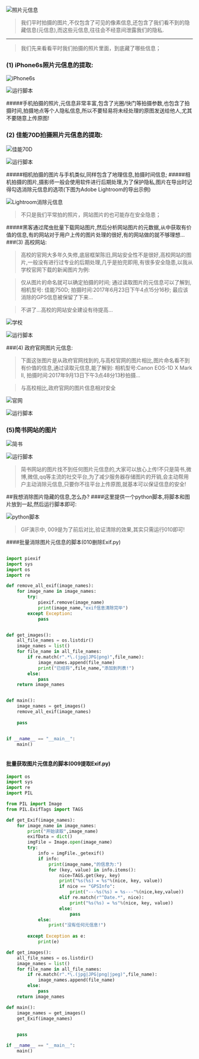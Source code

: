 ![照片元信息](http://upload-images.jianshu.io/upload_images/3203841-6a1d03b986e6cc6e.png?imageMogr2/auto-orient/strip%7CimageView2/2/w/1240)

>我们平时拍摄的图片,不仅包含了可见的像素信息,还包含了我们看不到的隐藏信息(元信息),而这些元信息,往往会不经意间泄露我们的隐私.
---

>我们先来看看平时我们拍摄的照片里面，到底藏了哪些信息；

### (1) iPhone6s照片元信息的提取:

![iPhone6s](http://upload-images.jianshu.io/upload_images/3203841-06e41f8acf09a681.jpg?imageMogr2/auto-orient/strip%7CimageView2/2/w/1240)

![运行脚本](http://upload-images.jianshu.io/upload_images/3203841-5472c61f64c4d579.gif?imageMogr2/auto-orient/strip)


#####手机拍摄的照片,元信息非常丰富,包含了光圈/快门等拍摄参数,也包含了拍摄时间,拍摄地点等个人隐私信息,所以不要轻易将未经处理的原图发送给他人,尤其不要随意上传原图!

### (2) 佳能70D拍摄照片元信息的提取:

![佳能70D](http://upload-images.jianshu.io/upload_images/3203841-f41c3bb44e8a1d67.jpg?imageMogr2/auto-orient/strip%7CimageView2/2/w/1240)

![运行脚本](http://upload-images.jianshu.io/upload_images/3203841-08d48eaded3ef981.gif?imageMogr2/auto-orient/strip)

#####相机拍摄的图片与手机类似,同样包含了地理信息,拍摄时间信息;
#####相机拍摄的图片,摄影师一般会使用软件进行后期处理,为了保护隐私,图片在导出时记得勾选消除元信息的选项(下图为Adobe Lightroom的导出示例)



![Lightroom消除元信息](http://upload-images.jianshu.io/upload_images/3203841-8d2101aba7830651.jpg?imageMogr2/auto-orient/strip%7CimageView2/2/w/1240)


>不只是我们平常拍的照片，网站图片的也可能存在安全隐患；

#####黑客通过爬虫批量下载网站图片,然后分析网站图片的元数据,从中获取有价值的信息,有的网站对于用户上传的图片处理的很好,有的网站做的就不够理想...
###(3) 高校网站:

>高校的官网大多年久失修,底层框架陈旧,网站安全性不是很好,高校网站的图片,一般没有进行过专业的后期处理,几乎是拍完即用,有很多安全隐患,以我从学校官网下载的新闻图片为例:

>仅从图片的命名就可以确定拍摄的时间;
>通过读取图片的元信息可以了解到,相机型号: 佳能750D;
>拍摄时间:2017年6月23日下午4点15分16秒;
>最应该消除的GPS信息被保留了下来...

>不讲了...高校的网站安全建设有待提高...



![学校](http://upload-images.jianshu.io/upload_images/3203841-981a0ea7c2e6c4af.jpg?imageMogr2/auto-orient/strip%7CimageView2/2/w/1240)






![运行脚本](http://upload-images.jianshu.io/upload_images/3203841-1db96ca5b6ad0232.gif?imageMogr2/auto-orient/strip)





###(4) 政府官网图片元信息:
>下面这张图片是从政府官网找到的,与高校官网的图片相比,图片命名看不到有价值的信息,通过读取元信息,能了解到:
>相机型号:Canon EOS-1D X Mark II,
>拍摄时间:2017年9月13日下午3点48分13秒拍摄...

>与高校相比,政府官网的图片信息相对安全

![官网](http://upload-images.jianshu.io/upload_images/3203841-7d3b6c45ece85b2d.jpg?imageMogr2/auto-orient/strip%7CimageView2/2/w/1240)




![运行脚本](http://upload-images.jianshu.io/upload_images/3203841-99bab5f9f120de73.gif?imageMogr2/auto-orient/strip)




### (5)简书网站的图片


![简书](http://upload-images.jianshu.io/upload_images/3203841-9f139e31184c60f0.jpg?imageMogr2/auto-orient/strip%7CimageView2/2/w/1240)






![运行脚本](http://upload-images.jianshu.io/upload_images/3203841-e70d38eb024f4117.gif?imageMogr2/auto-orient/strip)



>简书网站的图片找不到任何图片元信息的,大家可以放心上传!不只是简书,微博,微信,qq等主流的社交平台,为了减少服务器存储图片的开销,会主动帮用户主动消除元信息,只要你不往平台上传原图,就基本可以保证信息的安全!



##我想消除图片隐藏的信息,怎么办?
####这里提供一个python脚本,将脚本和图片放到一起,然后运行脚本即可:





![python脚本](http://upload-images.jianshu.io/upload_images/3203841-386abb53d33e0660.gif?imageMogr2/auto-orient/strip)

>GIF演示中, 009是为了前后对比,验证清除的效果,其实只需运行010即可!

####批量消除图片元信息的脚本(010删除Exif.py)
```python

import piexif
import sys
import os
import re

def remove_all_exif(image_names):
    for image_name in image_names:
        try:
            piexif.remove(image_name)
            print(image_name,"exif信息清除完毕")
        except Exception:
            pass


def get_images():
    all_file_names = os.listdir()
    image_names = list()
    for file_name in all_file_names:
        if re.match(r".*\.(jpg|JPG|png)",file_name):
            image_names.append(file_name)
            print("已经将",file_name,"添加到列表!")
        else:
            pass
    return image_names


def main():
    image_names = get_images()
    remove_all_exif(image_names)
    
    pass


if __name__ == "__main__":
    main()



```


#### 批量获取图片元信息的脚本(009提取Exif.py)
```python
import os
import sys
import re
import PIL

from PIL import Image
from PIL.ExifTags import TAGS

def get_Exif(image_names):
    for image_name in image_names:
        print("开始读取",image_name)
        exifData = dict()
        imgFile = Image.open(image_name)
        try:
            info = imgFile._getexif()
            if info:
                print(image_name,"的信息为:")
                for (key, value) in info.items():
                    nice=TAGS.get(key, key)
                    print("%s(%s) = %s"%(nice, key, value))
                    if nice == "GPSInfo":
                        print("---%s(%s) = %s---"%(nice,key,value))
                    elif re.match(r"^Date.*", nice):
                        print("%s(%s) = %s"%(nice, key, value))
                    else:
                        pass
            else:
                print("没有任何元信息!")
                    
        except Exception as e:
            print(e)

def get_images():
    all_file_names = os.listdir()
    image_names = list()
    for file_name in all_file_names:
        if re.match(r".*\.(jpg|JPG|png|jpeg)",file_name):
            image_names.append(file_name)
        else:
            pass
    return image_names

def main():
    image_names = get_images()
    get_Exif(image_names)
    

    pass

if __name__ == "__main__":
    main()
```